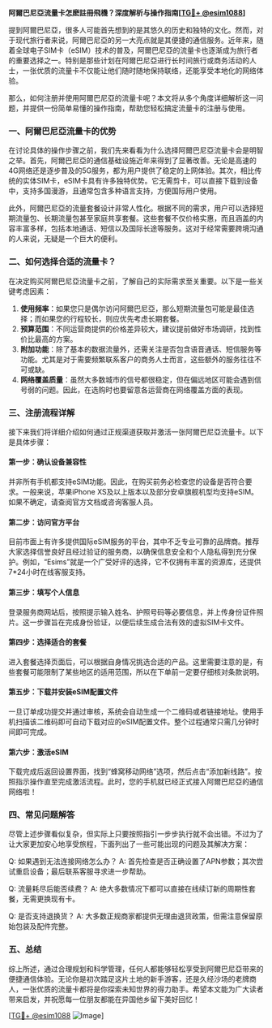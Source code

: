 **阿爾巴尼亞流量卡怎麽註冊飛機？深度解析与操作指南[[TG💪+ @esim1088](https://t.me/s/esim1088)]**

提到阿爾巴尼亞，很多人可能首先想到的是其悠久的历史和独特的文化。然而，对于现代旅行者来说，阿爾巴尼亞的另一大亮点就是其便捷的通信服务。近年来，随着全球电子SIM卡（eSIM）技术的普及，阿爾巴尼亞的流量卡也逐渐成为旅行者的重要选择之一。特别是那些计划在阿爾巴尼亞进行长时间旅行或商务活动的人士，一张优质的流量卡不仅能让他们随时随地保持联络，还能享受本地化的网络体验。

那么，如何注册并使用阿爾巴尼亞的流量卡呢？本文将从多个角度详细解析这一问题，并提供一份简单易懂的操作指南，帮助您轻松搞定流量卡的注册与使用。

### 一、阿爾巴尼亞流量卡的优势

在讨论具体的操作步骤之前，我们先来看看为什么选择阿爾巴尼亞流量卡会是明智之举。首先，阿爾巴尼亞的通信基础设施近年来得到了显著改善。无论是高速的4G网络还是逐步普及的5G服务，都为用户提供了稳定的上网体验。其次，相比传统的实体SIM卡，eSIM卡具有许多独特优势。它无需剪卡，可以直接下载到设备中，支持多国漫游，且通常包含多种语言支持，方便国际用户使用。

此外，阿爾巴尼亞的流量套餐设计非常人性化。根据不同的需求，用户可以选择短期流量包、长期流量包甚至家庭共享套餐。这些套餐不仅价格实惠，而且涵盖的内容丰富多样，包括本地通话、短信以及国际长途等服务。这对于经常需要跨境沟通的人来说，无疑是一个巨大的便利。

### 二、如何选择合适的流量卡？

在决定购买阿爾巴尼亞流量卡之前，了解自己的实际需求至关重要。以下是一些关键考虑因素：

1. **使用频率**：如果您只是偶尔访问阿爾巴尼亞，那么短期流量包可能是最佳选择；而如果您的行程较长，则应优先考虑长期套餐。
2. **预算范围**：不同运营商提供的价格差异较大，建议提前做好市场调研，找到性价比最高的方案。
3. **附加功能**：除了基本的数据流量外，还需关注是否包含语音通话、短信服务等功能。尤其是对于需要频繁联系客户的商务人士而言，这些额外的服务往往不可或缺。
4. **网络覆盖质量**：虽然大多数城市的信号都很稳定，但在偏远地区可能会遇到信号弱的问题。因此，在选购时也要留意各运营商在网络覆盖方面的表现。

### 三、注册流程详解

接下来我们将详细介绍如何通过正规渠道获取并激活一张阿爾巴尼亞流量卡。以下是具体步骤：

#### 第一步：确认设备兼容性
并非所有手机都支持eSIM功能。因此，在购买前务必检查您的设备是否符合要求。一般来说，苹果iPhone XS及以上版本以及部分安卓旗舰机型均支持eSIM。如果不确定，请查阅官方文档或咨询客服人员。

#### 第二步：访问官方平台
目前市面上有许多提供国际eSIM服务的平台，其中不乏专业可靠的品牌商。推荐大家选择信誉良好且经过验证的服务商，以确保信息安全和个人隐私得到充分保护。例如，“Esims”就是一个广受好评的选择，它不仅拥有丰富的资源库，还提供7*24小时在线客服支持。

#### 第三步：填写个人信息
登录服务商网站后，按照提示输入姓名、护照号码等必要信息，并上传身份证件照片。这一步骤旨在完成身份验证，以便后续生成合法有效的虚拟SIM卡文件。

#### 第四步：选择适合的套餐
进入套餐选择页面后，可以根据自身情况挑选合适的产品。这里需要注意的是，有些套餐可能限制了某些地区的适用范围，所以在下单前一定要仔细核对条款说明。

#### 第五步：下载并安装eSIM配置文件
一旦订单成功提交并通过审核，系统会自动生成一个二维码或者链接地址。使用手机扫描该二维码即可自动下载对应的eSIM配置文件。整个过程通常只需几分钟时间即可完成。

#### 第六步：激活eSIM
下载完成后返回设置界面，找到“蜂窝移动网络”选项，然后点击“添加新线路”。按照指示操作直至完成激活流程。此时，您的手机就已经正式接入阿爾巴尼亞的通信网络啦！

### 四、常见问题解答

尽管上述步骤看似复杂，但实际上只要按照指引一步步执行就不会出错。不过为了让大家更加安心地享受旅程，下面列出了一些可能出现的问题及其解决方案：

Q: 如果遇到无法连接网络怎么办？
A: 首先检查是否正确设置了APN参数；其次尝试重启设备；最后联系客服寻求进一步帮助。

Q: 流量耗尽后能否续费？
A: 绝大多数情况下都可以直接在线续订新的周期性套餐，无需更换现有卡。

Q: 是否支持退换货？
A: 大多数正规商家都提供无理由退货政策，但需注意保留原始包装及配件完整。

### 五、总结

综上所述，通过合理规划和科学管理，任何人都能够轻松享受到阿爾巴尼亞带来的便捷通信体验。无论你是初次踏足这片土地的新手游客，还是久经沙场的老牌商人，一张优质的流量卡都将是你探索未知世界的得力助手。希望本文能为广大读者带来启发，并祝愿每一位朋友都能在异国他乡留下美好回忆！

[[TG💪+ @esim1088](https://t.me/s/esim1088) ![Image](https://i.postimg.cc/4NQfJmqS/Snipaste-2025-05-13-00-14-12.png)]